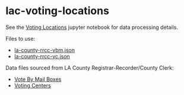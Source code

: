 # lac-voting-locations

See the [Voting Locations](https://github.com/LACMTA/lac-voting-locations/blob/main/voting_locations.ipynb) jupyter notebook for data processing details.

Files to use:
- [la-county-rrcc-vbm.json](https://lacmta.github.io/lac-voting-locations/la-county-rrcc-vbm.json)
- [la-county-rrcc-vc.json](https://lacmta.github.io/lac-voting-locations/la-county-rrcc-vc.json)

Data files sourced from LA County Registrar-Recorder/County Clerk:
- [Vote By Mail Boxes](https://locator.lavote.gov/locations/vbm/?id=4324&culture=en)
- [Voting Centers](https://locator.lavote.gov/locations/vc/?id=4324&culture=en)